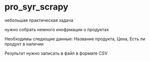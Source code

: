 # pro_syr_scrapy

небольшая практическая задача

нужно собрать немного инофрмации о продуктах

Необходимы следющие данные:
Название продукта, Цена, Есть ли продукт в наличии

Результат нужно записать в файл в формате CSV
